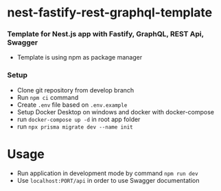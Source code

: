 # nest-fastify-rest-graphql-template

### Template for Nest.js app with Fastify, GraphQL, REST Api, Swagger

- Template is using npm as package manager


### Setup

- Clone git repository from develop branch
- Run `npm ci` command
- Create `.env` file based on `.env.example`
- Setup Docker Desktop on windows and docker with docker-compose
- run `docker-compose up -d` in root app folder
- run `npx prisma migrate dev --name init`


# Usage

- Run application in development mode by command `npm run dev`
- Use `localhost:PORT/api` in order to use Swagger documentation
